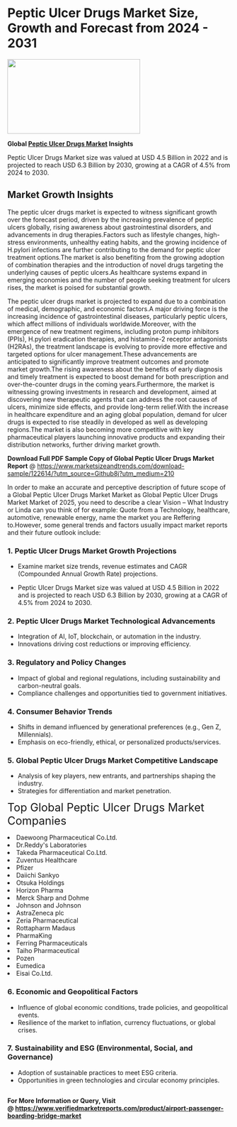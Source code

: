 <H1>Peptic Ulcer Drugs Market Size, Growth and Forecast from 2024 - 2031</H1><img class="aligncenter size-medium wp-image-584254" src="https://thirdeyenews.in/wp-content/uploads/2024/09/Global-Market-Research-300x168.jpeg" alt="" width="300" height="168" /><p><strong>Global&nbsp;<a href="https://www.marketsizeandtrends.com/download-sample/122614/?utm_source=Github8j?utm_medium=210">Peptic Ulcer Drugs Market</a> Insights</strong></p><p>Peptic Ulcer Drugs Market size was valued at USD 4.5 Billion in 2022 and is projected to reach USD 6.3 Billion by 2030, growing at a CAGR of 4.5% from 2024 to 2030.</p><p><h2>Market Growth Insights</h2> <p>The peptic ulcer drugs market is expected to witness significant growth over the forecast period, driven by the increasing prevalence of peptic ulcers globally, rising awareness about gastrointestinal disorders, and advancements in drug therapies.Factors such as lifestyle changes, high-stress environments, unhealthy eating habits, and the growing incidence of H.pylori infections are further contributing to the demand for peptic ulcer treatment options.The market is also benefiting from the growing adoption of combination therapies and the introduction of novel drugs targeting the underlying causes of peptic ulcers.As healthcare systems expand in emerging economies and the number of people seeking treatment for ulcers rises, the market is poised for substantial growth.</p> <p>The peptic ulcer drugs market is projected to expand due to a combination of medical, demographic, and economic factors.A major driving force is the increasing incidence of gastrointestinal diseases, particularly peptic ulcers, which affect millions of individuals worldwide.Moreover, with the emergence of new treatment regimens, including proton pump inhibitors (PPIs), H.pylori eradication therapies, and histamine-2 receptor antagonists (H2RAs), the treatment landscape is evolving to provide more effective and targeted options for ulcer management.These advancements are anticipated to significantly improve treatment outcomes and promote market growth.The rising awareness about the benefits of early diagnosis and timely treatment is expected to boost demand for both prescription and over-the-counter drugs in the coming years.Furthermore, the market is witnessing growing investments in research and development, aimed at discovering new therapeutic agents that can address the root causes of ulcers, minimize side effects, and provide long-term relief.With the increase in healthcare expenditure and an aging global population, demand for ulcer drugs is expected to rise steadily in developed as well as developing regions.The market is also becoming more competitive with key pharmaceutical players launching innovative products and expanding their distribution networks, further driving market growth.<p><span class=""><strong>Download Full PDF Sample Copy of Global Peptic Ulcer Drugs Market Report</strong> @ <a href="https://www.marketsizeandtrends.com/download-sample/122614/?utm_source=Github8j?utm_medium=210" target="_blank">https://www.marketsizeandtrends.com/download-sample/122614/?utm_source=Github8j?utm_medium=210</a></span></p><p>In order to make an accurate and perceptive description of future scope of a Global&nbsp;Peptic Ulcer Drugs Market Market as Global&nbsp;Peptic Ulcer Drugs Market Market of 2025, you need to describe a clear Vision &ndash; What Industry or Linda can you think of for example: Quote from a Technology, healthcare, automotive, renewable energy, name the market you are Reffering to.However, some general trends and factors usually impact market reports and their future outlook include:</p><h3>1.&nbsp;<strong>Peptic Ulcer Drugs Market Growth Projections</strong></h3><ul><li>Examine market size trends, revenue estimates and CAGR (Compounded Annual Growth Rate) projections.</li><li><p>Peptic Ulcer Drugs Market size was valued at USD 4.5 Billion in 2022 and is projected to reach USD 6.3 Billion by 2030, growing at a CAGR of 4.5% from 2024 to 2030.</p></li></ul><h3>2.&nbsp;<strong>Peptic Ulcer Drugs Market Technological Advancements</strong></h3><ul><li>Integration of AI, IoT, blockchain, or automation in the industry.</li><li>Innovations driving cost reductions or improving efficiency.</li></ul><h3>3.&nbsp;<strong>Regulatory and Policy Changes</strong></h3><ul><li>Impact of global and regional regulations, including sustainability and carbon-neutral goals.</li><li>Compliance challenges and opportunities tied to government initiatives.</li></ul><h3>4.&nbsp;<strong>Consumer Behavior Trends</strong></h3><ul><li>Shifts in demand influenced by generational preferences (e.g., Gen Z, Millennials).</li><li>Emphasis on eco-friendly, ethical, or personalized products/services.</li></ul><h3>5.&nbsp;<strong>Global Peptic Ulcer Drugs Market Competitive Landscape</strong></h3><ul><li>Analysis of key players, new entrants, and partnerships shaping the industry.</li><li>Strategies for differentiation and market penetration.</li></ul><p data-pm-slice="1 1 []"><span style="color: inherit; font-family: inherit; font-size: 25px;">Top Global Peptic Ulcer Drugs Market Companies</span></p><div class="" data-test-id=""><p><li>Daewoong Pharmaceutical Co.Ltd.</li><li> Dr.Reddy's Laboratories</li><li> Takeda Pharmaceutical Co.Ltd.</li><li> Zuventus Healthcare</li><li> Pfizer</li><li> Daiichi Sankyo</li><li> Otsuka Holdings</li><li> Horizon Pharma</li><li> Merck Sharp and Dohme</li><li> Johnson and Johnson</li><li> AstraZeneca plc</li><li> Zeria Pharmaceutical</li><li> Rottapharm Madaus</li><li> PharmaKing</li><li> Ferring Pharmaceuticals</li><li> Taiho Pharmaceutical</li><li> Pozen</li><li> Eumedica</li><li> Eisai Co.Ltd.</li></p></div><h3>6.&nbsp;<strong>Economic and Geopolitical Factors</strong></h3><ul><li>Influence of global economic conditions, trade policies, and geopolitical events.</li><li>Resilience of the market to inflation, currency fluctuations, or global crises.</li></ul><h3>7.&nbsp;<strong>Sustainability and ESG (Environmental, Social, and Governance)</strong></h3><ul><li>Adoption of sustainable practices to meet ESG criteria.</li><li>Opportunities in green technologies and circular economy principles.</li></ul><h2><strong style="font-size: 14px;">For More Information or Query, Visit @&nbsp;</strong><a style="background-color: #ffffff; font-size: 14px;" href="https://www.marketsizeandtrends.com/report/peptic-ulcer-drugs-market/" target="_blank">https://www.verifiedmarketreports.com/product/airport-passenger-boarding-bridge-market</a></h2>